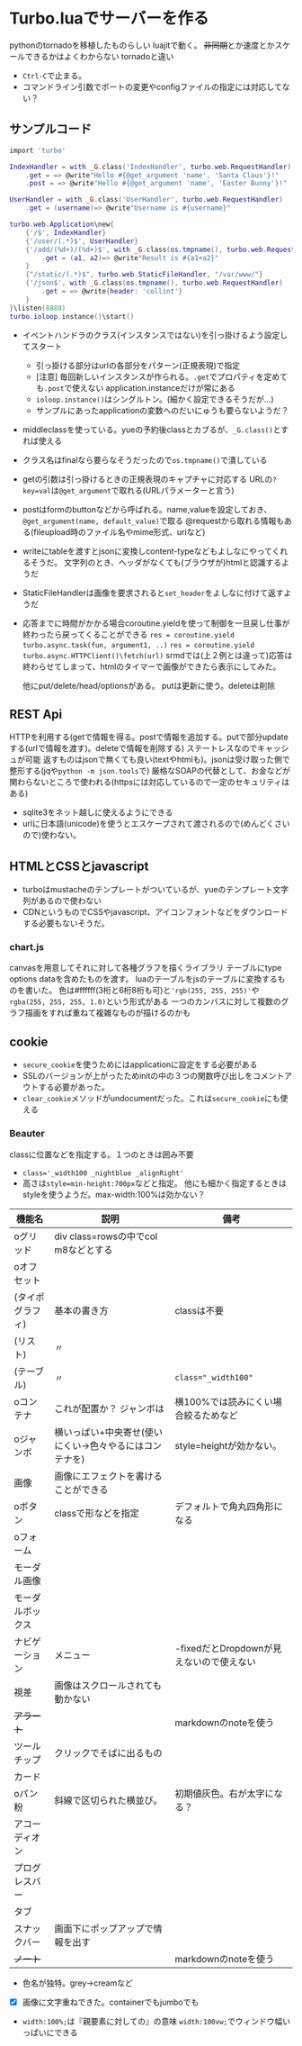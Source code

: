 # Turbo.luaでサーバーを作る

pythonのtornadoを移植したものらしい
luajitで動く。
~~非同期~~とか速度とかスケールできるかはよくわからない
tornadoと違い

- `Ctrl-C`で止まる。
- コマンドライン引数でポートの変更やconfigファイルの指定には対応してない？

## サンプルコード

```yuecode.lua
import 'turbo'

IndexHandler = with _G.class('IndexHandler', turbo.web.RequestHandler)
	.get = => @write"Hello #{@get_argument 'name', 'Santa Claus'}!"
	.post = => @write"Hello #{@get_argument 'name', 'Easter Bunny'}!"

UserHandler = with _G.class('UserHandler', turbo.web.RequestHandler)
	.get = (username)=> @write"Username is #{username}"

turbo.web.Application\new{
	{'/$', IndexHandler}
	{'/user/(.*)$', UserHandler}
	{'/add/(%d+)/(%d+)$', with _G.class(os.tmpname(), turbo.web.RequestHandler)
		.get = (a1, a2)=> @write"Result is #{a1+a2}"
	}
	{"/static/(.*)$", turbo.web.StaticFileHandler, "/var/www/"}
	{'/json$', with _G.class(os.tmpname(), turbo.web.RequestHandler)
		.get = => @write{header: 'collint'}
	}
}\listen(8888)
turbo.ioloop.instance()\start()
```

- イベントハンドラのクラス(インスタンスではない)を引っ掛けるよう設定してスタート
  - 引っ掛ける部分はurlの各部分をパターン(正規表現)で指定
  - [注意] 毎回新しいインスタンスが作られる。`.get`でプロパティを定めても`.post`で使えない
    application.instanceだけが常にある
  - `ioloop.instance()`はシングルトン。(細かく設定できるそうだが…)
  - サンプルにあったapplicationの変数へのだいにゅうも要らないようだ？
- middleclassを使っている。yueの予約後classとカブるが、`_G.class()`とすれば使える
- クラス名はfinalなら要らなそうだったので`os.tmpname()`で潰している
- getの引数は引っ掛けるときの正規表現のキャプチャに対応する
  URLの`?key=val`は`@get_argument`で取れる(URLパラメーターと言う)
- postはformのbuttonなどから呼ばれる。name,valueを設定しておき、`@get_argument(name, default_value)`で取る
  @requestから取れる情報もある(fileupload時のファイル名やmime形式、uriなど)
- writeにtableを渡すとjsonに変換しcontent-typeなどもよしなにやってくれるそうだ。
  文字列のとき、ヘッダがなくても(ブラウザが)htmlと認識するようだ
- StaticFileHandlerは画像を要求されると`set_header`をよしなに付けて返すようだ
- 応答までに時間がかかる場合coroutine.yieldを使って制御を一旦戻し仕事が終わったら戻ってくることができる
  `res = coroutine.yield turbo.async.task(fun, argument1, ..)`
  `res = coroutine.yield turbo.async.HTTPClient()\fetch(url)`
  srmdでは(上２例とは違って)応答は終わらせてしまって、htmlのタイマーで画像ができたら表示にしてみた。

  他にput/delete/head/optionsがある。
  putは更新に使う。deleteは削除

## REST Api

HTTPを利用する(getで情報を得る。postで情報を追加する。putで部分updateする(urlで情報を渡す)。deleteで情報を削除する)
ステートレスなのでキャッシュが可能
返すものはjsonで無くても良い(textやhtmlも)。jsonは受け取った側で整形する(jqや`python -m json.tools`で)
厳格なSOAPの代替として、お金などが関わらないところで使われる(httpsには対応しているので一定のセキュリティはある)

- sqlite3をネット越しに使えるようにできる
- urlに日本語(unicode)を使うとエスケープされて渡されるので(めんどくさいので)使わない。

## HTMLとCSSとjavascript

- turboはmustacheのテンプレートがついているが、yueのテンプレート文字列があるので使わない
- CDNというものでCSSやjavascript、アイコンフォントなどをダウンロードする必要もないそうだ。

### chart.js

canvasを用意してそれに対して各種グラフを描くライブラリ
テーブルにtype options dataを含めたものを渡す。
luaのテーブルをjsのテーブルに変換するものを書いた。
色は#ffffff(3桁と6桁8桁も可)と`'rgb(255, 255, 255)'`や`rgba(255, 255, 255, 1.0)`という形式がある
一つのカンバスに対して複数のグラフ描画をすれば重ねて複雑なものが描けるのかも

## cookie

- `secure_cookie`を使うためにはapplicationに設定をする必要がある
- SSLのバージョンが上がったためinitの中の３つの関数呼び出しをコメントアウトする必要があった。
- `clear_cookie`メソッドがundocumentだった。これは`secure_cookie`にも使える

### Beauter

classに位置などを指定する。１つのときは囲み不要

- `class='_width100 _nightblue _alignRight'`
- 高さは`style=min-height:700px`などと指定。
  他にも細かく指定するときはstyleを使うようだ。max-width:100%は効かない？

| 機能名           | 説明                                                   | 備考                                     |
| ---------------- | ------------------------------------------------------ | ---------------------------------------- |
| oグリッド        | div class=rowsの中でcol m8などとする                   |                                          |
| oオフセット      |                                                        |
| (タイポグラフィ) | 基本の書き方                                           | classは不要                              |
| (リスト)         | 〃                                                     |
| (テーブル)       | 〃                                                     | `class="_width100"`                      |
| oコンテナ        | これが配置か？ ジャンボは                              | 横100%では読みにくい場合絞るためなど     |
| oジャンボ        | 横いっぱい+中央寄せ(使いにくい→色々やるにはコンテナを) | style=heightが効かない。                 |
| 画像             | 画像にエフェクトを書けることができる                   |
| oボタン          | classで形などを指定                                    | デフォルトで角丸四角形になる             |
| oフォーム        |                                                        |
| モーダル画像     |                                                        |
| モーダルボックス |                                                        |
| ナビゲーション   | メニュー                                               | -fixedだとDropdownが見えないので使えない |
| 視差             | 画像はスクロールされても動かない                       |
| ~~アラート~~     |                                                        | markdownのnoteを使う                     |
| ツールチップ     | クリックでそばに出るもの                               |
| カード           |                                                        |
| oパン粉          | 斜線で区切られた横並び。                               | 初期値灰色。右が太字になる？             |
| アコーディオン   |                                                        |
| プログレスバー   |                                                        |
| タブ             |                                                        |
| スナックバー     | 画面下にポップアップで情報を出す                       |
| ~~ノート~~       |                                                        | markdownのnoteを使う                     |

- 色名が独特。grey→creamなど
- [x] 画像に文字重ねできた。containerでもjumboでも
- `width:100%;`は『親要素に対しての』の意味
  `width:100vw;`でウィンドウ幅いっぱいにできる
